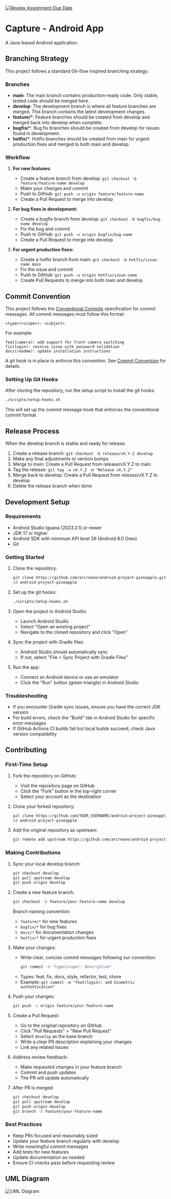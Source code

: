 [![Review Assignment Due Date](https://classroom.github.com/assets/deadline-readme-button-22041afd0340ce965d47ae6ef1cefeee28c7c493a6346c4f15d667ab976d596c.svg)](https://classroom.github.com/a/2ewbOXgb)

# Capture - Android App

A Java-based Android application.

## Branching Strategy

This project follows a standard Git-flow inspired branching strategy:

### Branches

- **main**: The main branch contains production-ready code. Only stable, tested code should be merged here.
- **develop**: The development branch is where all feature branches are merged. This branch contains the latest development changes.
- **feature/***:  Feature branches should be created from develop and merged back into develop when complete.
- **bugfix/***:  Bug fix branches should be created from develop for issues found in development.
- **hotfix/***:  Hotfix branches should be created from main for urgent production fixes and merged to both main and develop.

### Workflow

1. **For new features:**
   - Create a feature branch from develop: `git checkout -b feature/feature-name develop`
   - Make your changes and commit
   - Push to GitHub: `git push -u origin feature/feature-name`
   - Create a Pull Request to merge into develop

2. **For bug fixes in development:**
   - Create a bugfix branch from develop: `git checkout -b bugfix/bug-name develop`
   - Fix the bug and commit
   - Push to GitHub: `git push -u origin bugfix/bug-name`
   - Create a Pull Request to merge into develop

3. **For urgent production fixes:**
   - Create a hotfix branch from main: `git checkout -b hotfix/issue-name main`
   - Fix the issue and commit
   - Push to GitHub: `git push -u origin hotfix/issue-name`
   - Create Pull Requests to merge into both main and develop

## Commit Convention

This project follows the [Conventional Commits](https://www.conventionalcommits.org/) specification for commit messages. All commit messages must follow this format:

```
<type>(<scope>): <subject>
```

For example:
```
feat(camera): add support for front camera switching
fix(login): resolve issue with password validation
docs(readme): update installation instructions
```

A git hook is in place to enforce this convention. See [Commit Convention](docs/COMMIT_CONVENTION.md) for details.

### Setting Up Git Hooks

After cloning the repository, run the setup script to install the git hooks:

```bash
./scripts/setup-hooks.sh
```

This will set up the commit message hook that enforces the conventional commit format.

## Release Process

When the develop branch is stable and ready for release:

1. Create a release branch: `git checkout -b release/vX.Y.Z develop`
2. Make any final adjustments or version bumps
3. Merge to main: Create a Pull Request from release/vX.Y.Z to main
4. Tag the release: `git tag -a vX.Y.Z -m "Release vX.Y.Z"`
5. Merge back to develop: Create a Pull Request from release/vX.Y.Z to develop
6. Delete the release branch when done

## Development Setup

### Requirements

- Android Studio Iguana (2023.2.1) or newer
- JDK 17 or higher
- Android SDK with minimum API level 26 (Android 8.0 Oreo)
- Git

### Getting Started

1. Clone the repository:
   ```bash
   git clone https://github.com/arcreane/android-project-pineapple.git
   cd android-project-pineapple
   ```

2. Set up the git hooks:
   ```bash
   ./scripts/setup-hooks.sh
   ```

3. Open the project in Android Studio:
   - Launch Android Studio
   - Select "Open an existing project"
   - Navigate to the cloned repository and click "Open"

4. Sync the project with Gradle files:
   - Android Studio should automatically sync
   - If not, select "File > Sync Project with Gradle Files"

5. Run the app:
   - Connect an Android device or use an emulator
   - Click the "Run" button (green triangle) in Android Studio

### Troubleshooting

- If you encounter Gradle sync issues, ensure you have the correct JDK version
- For build errors, check the "Build" tab in Android Studio for specific error messages
- If GitHub Actions CI builds fail but local builds succeed, check Java version compatibility

## Contributing

### First-Time Setup

1. Fork the repository on GitHub:
   - Visit the repository page on GitHub
   - Click the "Fork" button in the top-right corner
   - Select your account as the destination

2. Clone your forked repository:
   ```bash
   git clone https://github.com/YOUR_USERNAME/android-project-pineapple.git
   cd android-project-pineapple
   ```

3. Add the original repository as upstream:
   ```bash
   git remote add upstream https://github.com/arcreane/android-project-pineapple.git
   ```

### Making Contributions

1. Sync your local develop branch:
   ```bash
   git checkout develop
   git pull upstream develop
   git push origin develop
   ```

2. Create a new feature branch:
   ```bash
   git checkout -b feature/your-feature-name develop
   ```
   Branch naming convention:
   - `feature/*` for new features
   - `bugfix/*` for bug fixes
   - `docs/*` for documentation changes
   - `hotfix/*` for urgent production fixes

3. Make your changes:
   - Write clear, concise commit messages following our convention:
     ```bash
     git commit -m "type(scope): description"
     ```
   - Types: feat, fix, docs, style, refactor, test, chore
   - Example: `git commit -m "feat(login): add biometric authentication"`

4. Push your changes:
   ```bash
   git push -u origin feature/your-feature-name
   ```

5. Create a Pull Request:
   - Go to the original repository on GitHub
   - Click "Pull Requests" > "New Pull Request"
   - Select `develop` as the base branch
   - Write a clear PR description explaining your changes
   - Link any related issues

6. Address review feedback:
   - Make requested changes in your feature branch
   - Commit and push updates
   - The PR will update automatically

7. After PR is merged:
   ```bash
   git checkout develop
   git pull upstream develop
   git push origin develop
   git branch -d feature/your-feature-name
   ```

### Best Practices

- Keep PRs focused and reasonably sized
- Update your feature branch regularly with develop
- Write meaningful commit messages
- Add tests for new features
- Update documentation as needed
- Ensure CI checks pass before requesting review

## UML Diagram
![UML Diagram](UML.svg)